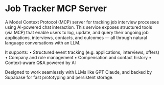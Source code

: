 # Job Tracker MCP Server

A Model Context Protocol (MCP) server for tracking job interview processes using AI-powered chat interaction.
This service exposes structured tools (via MCP) that enable users to log, update, and query their ongoing job applications, interviews, contacts, and outcomes — all through natural language conversations with an LLM.

It supports:
• Structured event tracking (e.g. applications, interviews, offers)
• Company and role management
• Compensation and contact history
• Context-aware Q&A powered by AI

Designed to work seamlessly with LLMs like GPT Claude, and backed by Supabase for fast prototyping and persistent storage.
